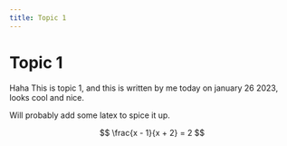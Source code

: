 ```yaml
---
title: Topic 1
---
```


Topic 1
=======

Haha This is topic 1, and this is written by me today on january 26 2023,
looks cool and nice.

Will probably add some latex to spice it up.

$$ \frac{x - 1}{x + 2} = 2 $$
